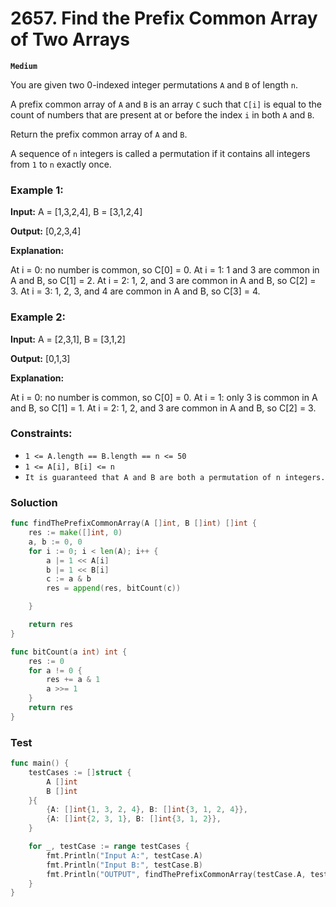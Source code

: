 # 2657. Find the Prefix Common Array of Two Arrays

**`Medium`**

You are given two 0-indexed integer permutations `A` and `B` of length `n`.

A prefix common array of `A` and `B` is an array `C` such that `C[i]` is equal to the count of numbers that are present at or before the index `i` in both `A` and `B`.

Return the prefix common array of `A` and `B`.

A sequence of `n` integers is called a permutation if it contains all integers from `1` to `n` exactly once.

 

### Example 1:

**Input:** A = [1,3,2,4], B = [3,1,2,4]

**Output:** [0,2,3,4]

**Explanation:** 

At i = 0: no number is common, so C[0] = 0.
At i = 1: 1 and 3 are common in A and B, so C[1] = 2.
At i = 2: 1, 2, and 3 are common in A and B, so C[2] = 3.
At i = 3: 1, 2, 3, and 4 are common in A and B, so C[3] = 4.
### Example 2:

**Input:** A = [2,3,1], B = [3,1,2]

**Output:** [0,1,3]

**Explanation:** 

At i = 0: no number is common, so C[0] = 0.
At i = 1: only 3 is common in A and B, so C[1] = 1.
At i = 2: 1, 2, and 3 are common in A and B, so C[2] = 3.
 

### Constraints:

- `1 <= A.length == B.length == n <= 50`
- `1 <= A[i], B[i] <= n`
- `It is guaranteed that A and B are both a permutation of n integers.`

### Soluction

```go
func findThePrefixCommonArray(A []int, B []int) []int {
	res := make([]int, 0)
	a, b := 0, 0
	for i := 0; i < len(A); i++ {
		a |= 1 << A[i]
		b |= 1 << B[i]
		c := a & b
		res = append(res, bitCount(c))

	}

	return res
}

func bitCount(a int) int {
	res := 0
	for a != 0 {
		res += a & 1
		a >>= 1
	}
	return res
}
```


### Test

```go
func main() {
	testCases := []struct {
		A []int
		B []int
	}{
		{A: []int{1, 3, 2, 4}, B: []int{3, 1, 2, 4}},
		{A: []int{2, 3, 1}, B: []int{3, 1, 2}},
	}

	for _, testCase := range testCases {
		fmt.Println("Input A:", testCase.A)
		fmt.Println("Input B:", testCase.B)
		fmt.Println("OUTPUT", findThePrefixCommonArray(testCase.A, testCase.B), "\n")
	}
}

```